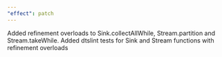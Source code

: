 ```yaml
---
"effect": patch
---
```


Added refinement overloads to Sink.collectAllWhile, Stream.partition and Stream.takeWhile. Added dtslint tests for Sink and Stream functions with refinement overloads
